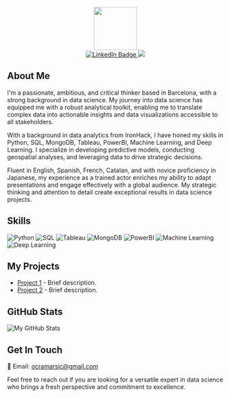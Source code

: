 <div id="header" align="center">
  <img src="https://media.giphy.com/media/v1.Y2lkPTc5MGI3NjExYW95MXBxZzdwN3A5eXl2bzBtbTd6ejVhYm16a3hpMm1jY2wwaTMwMiZlcD12MV9pbnRlcm5hbF9naWZfYnlfaWQmY3Q9Zw/du3J3cXyzhj75IOgvA/giphy.gif" width="100"/>
  <div id="badges">
    <a href="https://www.linkedin.com/in/marco-ayora-arsic-6339bb182/">
      <img src="https://img.shields.io/badge/LinkedIn-blue?style=for-the-badge&logo=linkedin&logoColor=white" alt="LinkedIn Badge"/>
    </a>
    <a href="https://acrobat.adobe.com/id/urn:aaid:sc:eu:3d5b0210-d9a7-4b3f-b419-2319635ef66c">
      <img src="https://img.shields.io/badge/Curriculum%20Vitae-red?style=for-the-badge&logo=adobeacrobatreader&logoColor=white"/>
    </a>
  </div>
</div>

## About Me

I'm a passionate, ambitious, and critical thinker based in Barcelona, with a strong background in data science. My journey into data science has equipped me with a robust analytical toolkit, enabling me to translate complex data into actionable insights and data visualizations accessible to all stakeholders.

With a background in data analytics from IronHack, I have honed my skills in Python, SQL, MongoDB, Tableau, PowerBI, Machine Learning, and Deep Learning. I specialize in developing predictive models, conducting geospatial analyses, and leveraging data to drive strategic decisions.

Fluent in English, Spanish, French, Catalan, and with novice proficiency in Japanese, my experience as a trained actor enriches my ability to adapt presentations and engage effectively with a global audience. My strategic thinking and attention to detail create exceptional results in data science projects.

## Skills

![Python](https://img.shields.io/badge/Python-blue?style=for-the-badge&logo=python)
![SQL](https://img.shields.io/badge/SQL-orange?style=for-the-badge&logo=sql)
![Tableau](https://img.shields.io/badge/Tableau-blueviolet?style=for-the-badge&logo=tableau)
![MongoDB](https://img.shields.io/badge/MongoDB-green?style=for-the-badge&logo=mongodb)
![PowerBI](https://img.shields.io/badge/PowerBI-yellow?style=for-the-badge&logo=powerbi)
![Machine Learning](https://img.shields.io/badge/Machine%20Learning-brightgreen?style=for-the-badge&logo=machinelearning)
![Deep Learning](https://img.shields.io/badge/Deep%20Learning-red?style=for-the-badge&logo=deeplearning)

## My Projects

- [Project 1](link-to-project) - Brief description.
- [Project 2](link-to-project) - Brief description.

## GitHub Stats

![My GitHub Stats](https://github-readme-stats.vercel.app/api?username=marcoayora&show_icons=true&theme=radical)

## Get In Touch

📧 Email: ocramarsic@gmail.com

Feel free to reach out if you are looking for a versatile expert in data science who brings a fresh perspective and commitment to excellence.
